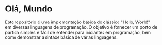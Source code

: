 # Olá, Mundo
 Este repositório é uma implementação básica do clássico "Hello, World!" em diversas linguagens de programação. O objetivo é fornecer um ponto de partida simples e fácil de entender para iniciantes em programação, bem como demonstrar a sintaxe básica de várias linguagens.
